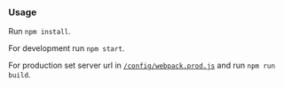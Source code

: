 ### Usage

Run `npm install`.

For development run `npm start`.

For production set server url in [`/config/webpack.prod.js`](./config/webpack.prod.js) and run `npm run build`.